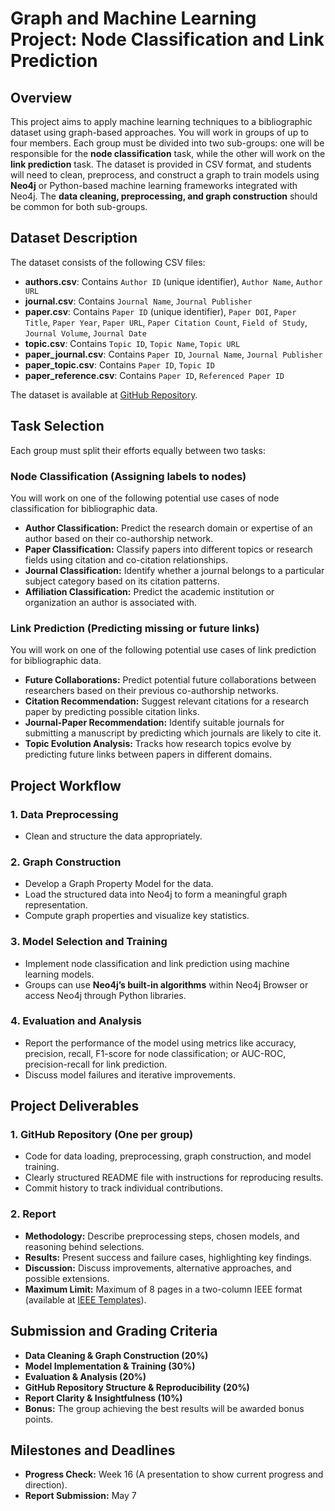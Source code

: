 # Graph and Machine Learning Project: Node Classification and Link Prediction

## Overview
This project aims to apply machine learning techniques to a bibliographic dataset using graph-based approaches. You will work in groups of up to four members. Each group must be divided into two sub-groups: one will be responsible for the **node classification** task, while the other will work on the **link prediction** task. The dataset is provided in CSV format, and students will need to clean, preprocess, and construct a graph to train models using **Neo4j** or Python-based machine learning frameworks integrated with Neo4j. The **data cleaning, preprocessing, and graph construction** should be common for both sub-groups.


## Dataset Description
The dataset consists of the following CSV files:

- **authors.csv**: Contains `Author ID` (unique identifier), `Author Name`, `Author URL`
- **journal.csv**: Contains `Journal Name`, `Journal Publisher`
- **paper.csv**: Contains `Paper ID` (unique identifier), `Paper DOI`, `Paper Title`, `Paper Year`, `Paper URL`, `Paper Citation Count`, `Field of Study`, `Journal Volume`, `Journal Date`
- **topic.csv**: Contains `Topic ID`, `Topic Name`, `Topic URL`
- **paper_journal.csv**: Contains `Paper ID`, `Journal Name`, `Journal Publisher`
- **paper_topic.csv**: Contains `Paper ID`, `Topic ID`
- **paper_reference.csv**: Contains `Paper ID`, `Referenced Paper ID`

The dataset is available at [GitHub Repository](https://github.com/habib-university/cs343-project).

## Task Selection
Each group must split their efforts equally between two tasks:

### Node Classification (Assigning labels to nodes)
You will work on one of the following potential use cases of node classification for bibliographic data.
- **Author Classification:** Predict the research domain or expertise of an author based on their co-authorship network.
- **Paper Classification:** Classify papers into different topics or research fields using citation and co-citation relationships.
- **Journal Classification:** Identify whether a journal belongs to a particular subject category based on its citation patterns.
- **Affiliation Classification:** Predict the academic institution or organization an author is associated with.

### Link Prediction (Predicting missing or future links)
You will work on one of the following potential use cases of link prediction for bibliographic data.
- **Future Collaborations:** Predict potential future collaborations between researchers based on their previous co-authorship networks.
- **Citation Recommendation:** Suggest relevant citations for a research paper by predicting possible citation links.
- **Journal-Paper Recommendation:** Identify suitable journals for submitting a manuscript by predicting which journals are likely to cite it.
- **Topic Evolution Analysis:** Tracks how research topics evolve by predicting future links between papers in different domains.

## Project Workflow

### 1. Data Preprocessing
- Clean and structure the data appropriately.

### 2. Graph Construction
- Develop a Graph Property Model for the data.
- Load the structured data into Neo4j to form a meaningful graph representation.
- Compute graph properties and visualize key statistics.

### 3. Model Selection and Training
- Implement node classification and link prediction using machine learning models.
- Groups can use **Neo4j’s built-in algorithms** within Neo4j Browser or access Neo4j through Python libraries.

### 4. Evaluation and Analysis
- Report the performance of the model using metrics like accuracy, precision, recall, F1-score for node classification; or AUC-ROC, precision-recall for link prediction.
- Discuss model failures and iterative improvements.

## Project Deliverables

### 1. GitHub Repository (One per group)
- Code for data loading, preprocessing, graph construction, and model training.
- Clearly structured README file with instructions for reproducing results.
- Commit history to track individual contributions.

### 2. Report
- **Methodology:** Describe preprocessing steps, chosen models, and reasoning behind selections.
- **Results:** Present success and failure cases, highlighting key findings.
- **Discussion:** Discuss improvements, alternative approaches, and possible extensions.
- **Maximum Limit:** Maximum of 8 pages in a two-column IEEE format (available at [IEEE Templates](https://www.ieee.org/conferences/publishing/templates.html)).

## Submission and Grading Criteria
- **Data Cleaning & Graph Construction (20%)**
- **Model Implementation & Training (30%)**
- **Evaluation & Analysis (20%)**
- **GitHub Repository Structure & Reproducibility (20%)**
- **Report Clarity & Insightfulness (10%)**
- **Bonus:** The group achieving the best results will be awarded bonus points.

## Milestones and Deadlines
- **Progress Check:** Week 16 (A presentation to show current progress and direction).
- **Report Submission:** May 7

